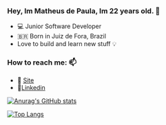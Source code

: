 ### Hey, Im Matheus de Paula, Im 22 years old. 👋

- 💻 Junior Software Developer  
- 🇧🇷 Born in Juiz de Fora, Brazil  
- Love to build and learn new stuff 💡

###  How to reach me: 📫   
- 💨 [Site](https://matheusdepaula.dev.br/)   
- 💼[Linkedin](https://www.linkedin.com/in/matheusdev20/)  

[![Anurag's GitHub stats](https://github-readme-stats.vercel.app/api?username=MatheusDev20)](https://github.com/anuraghazra/github-readme-stats)  

[![Top Langs](https://github-readme-stats.vercel.app/api/top-langs/?username=MatheusDev20&&hide=CSS&exclude_repo=CRUD)](https://github.com/anuraghazra/github-readme-stats)

